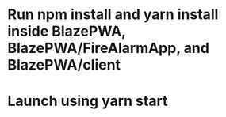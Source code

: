 # Run npm install and yarn install inside BlazePWA, BlazePWA/FireAlarmApp, and BlazePWA/client
# Launch using yarn start